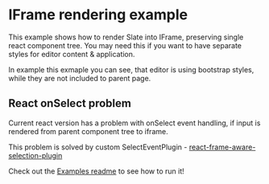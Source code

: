 # IFrame rendering example

This example shows how to render Slate into IFrame, preserving single react component tree.
You may need this if you want to have separate styles for editor content & application.

In example this exmaple you can see,
that editor is using bootstrap styles, while they are not included to parent page.

## React onSelect problem
Current react version has a problem with onSelect event handling, if input is rendered from parent component tree to iframe.

This problem is solved by custom SelectEventPlugin - [react-frame-aware-selection-plugin](https://www.npmjs.com/package/react-frame-aware-selection-plugin)

Check out the [Examples readme](..) to see how to run it!
